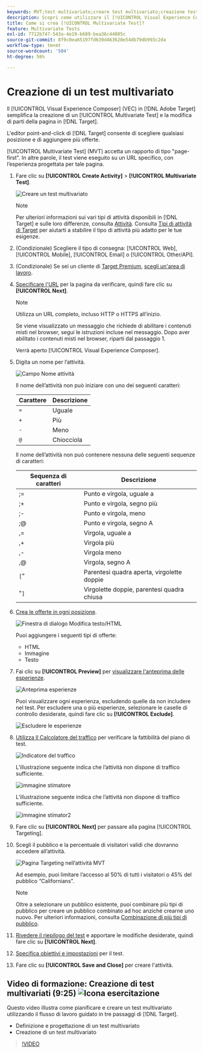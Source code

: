 ```yaml
---
keywords: MVT;test multivariato;creare test multivariato;creazione test multivariato;creare MVT;creazione MVT;come MVT;come test multivariato
description: Scopri come utilizzare il [!UICONTROL Visual Experience Composer] (VEC) in [!DNL Adobe Target] per creare un [!UICONTROL Multivariate Test] (MVT).
title: Come si crea [!UICONTROL Multivariate Test]?
feature: Multivariate Tests
exl-id: 7712b747-543a-4e19-b689-bea36c44805c
source-git-commit: 8f9c0ea65197fd639d463628e54db79db993c2da
workflow-type: tm+mt
source-wordcount: '504'
ht-degree: 56%

---
```


# Creazione di un test multivariato

Il [!UICONTROL Visual Experience Composer] (VEC) in [!DNL Adobe Target] semplifica la creazione di un [!UICONTROL Multivariate Test] e la modifica di parti della pagina in [!DNL Target].

L&#39;editor point-and-click di [!DNL Target] consente di scegliere qualsiasi posizione e di aggiungere più offerte.

[!UICONTROL Multivariate Test] (MVT) accetta un rapporto di tipo &quot;page-first&quot;. In altre parole, il test viene eseguito su un URL specifico, con l’esperienza progettata per tale pagina.

1. Fare clic su **[!UICONTROL Create Activity]** > **[!UICONTROL Multivariate Test]**.

   ![Creare un test multivariato](/help/main/c-activities/c-multivariate-testing/t-create-multivariate-test/assets/create-multivariate.png)

   >[!NOTE]
   >
   >Per ulteriori informazioni sui vari tipi di attività disponibili in [!DNL Target] e sulle loro differenze, consulta [Attività](/help/main/c-activities/activities.md#concept_D317A95A1AB54674BA7AB65C7985BA03). Consulta [Tipi di attività di Target](/help/main/c-activities/target-activities-guide.md) per aiutarti a stabilire il tipo di attività più adatto per le tue esigenze.

1. (Condizionale) Scegliere il tipo di consegna: [!UICONTROL Web], [!UICONTROL Mobile], [!UICONTROL Email] o [!UICONTROL Other/API].

1. (Condizionale) Se sei un cliente di [Target Premium](/help/main/c-intro/intro.md#premium), [scegli un&#39;area di lavoro](/help/main/administrating-target/c-user-management/property-channel/property-channel.md).

1. [Specificare l&#39;URL](/help/main/c-activities/c-multivariate-testing/t-create-multivariate-test/url.md#concept_C12E4A85FF3B4E518E3110F6CF1AF9C0) per la pagina da verificare, quindi fare clic su **[!UICONTROL Next]**.

   >[!NOTE]
   >
   >Utilizza un URL completo, incluso HTTP o HTTPS all’inizio.

   Se viene visualizzato un messaggio che richiede di abilitare i contenuti misti nel browser, segui le istruzioni incluse nel messaggio. Dopo aver abilitato i contenuti misti nel browser, riparti dal passaggio 1.

   Verrà aperto [!UICONTROL Visual Experience Composer].

1. Digita un nome per l’attività.

   ![Campo Nome attività](/help/main/c-activities/c-multivariate-testing/t-create-multivariate-test/assets/activityname.png)

   Il nome dell’attività non può iniziare con uno dei seguenti caratteri:

   | Carattere | Descrizione |
   |--- |--- |
   | `=` | Uguale |
   | `+` | Più |
   | `-` | Meno |
   | `@` | Chiocciola |

   Il nome dell’attività non può contenere nessuna delle seguenti sequenze di caratteri:

   | Sequenza di caratteri | Descrizione |
   |--- |--- |
   | ;= | Punto e virgola, uguale a |
   | ;+ | Punto e virgola, segno più |
   | ;- | Punto e virgola, meno |
   | ;@ | Punto e virgola, segno A |
   | ,= | Virgola, uguale a |
   | ,+ | Virgola più |
   | ,- | Virgola meno |
   | ,@ | Virgola, segno A |
   | `[`&quot; | Parentesi quadra aperta, virgolette doppie |
   | &quot;`]` | Virgolette doppie, parentesi quadra chiusa |

1. [Crea le offerte in ogni posizione](/help/main/c-activities/c-multivariate-testing/t-create-multivariate-test/add-offers.md#concept_DCE6B45C30F7419B8EC17AFDEE8D8AA6).

   ![Finestra di dialogo Modifica testo/HTML](/help/main/c-activities/c-multivariate-testing/t-create-multivariate-test/assets/editoffers.png)

   Puoi aggiungere i seguenti tipi di offerte:

   * HTML
   * Immagine
   * Testo

1. Fai clic su **[!UICONTROL Preview]** per [visualizzare l&#39;anteprima delle esperienze](/help/main/c-activities/c-multivariate-testing/t-create-multivariate-test/preview-experiences.md).

   ![Anteprima esperienze](/help/main/c-activities/c-multivariate-testing/t-create-multivariate-test/assets/preview-mvt.png)

   Puoi visualizzare ogni esperienza, escludendo quelle da non includere nel test. Per escludere una o più esperienze, selezionare le caselle di controllo desiderate, quindi fare clic su **[!UICONTROL Exclude]**.

   ![Escludere le esperienze](/help/main/c-activities/c-multivariate-testing/t-create-multivariate-test/assets/preview-mvt-exclude.png)

1. [Utilizza Il Calcolatore del traffico](/help/main/c-activities/c-multivariate-testing/t-create-multivariate-test/traffic-estimator.md#task_71AA6922AFD447EA8C5E610A78ABA714) per verificare la fattibilità del piano di test.

   ![Indicatore del traffico](/help/main/c-activities/c-multivariate-testing/t-create-multivariate-test/assets/mvt-traffic-indicator.png)

   L’illustrazione seguente indica che l’attività non dispone di traffico sufficiente.

   ![immagine stimatore](assets/estimator.png)

   L’illustrazione seguente indica che l’attività non dispone di traffico sufficiente.

   ![immagine stimator2](assets/estimator2.png)

1. Fare clic su **[!UICONTROL Next]** per passare alla pagina [!UICONTROL Targeting].

1. Scegli il pubblico e la percentuale di visitatori validi che dovranno accedere all’attività.

   ![Pagina Targeting nell’attività MVT](/help/main/c-activities/c-multivariate-testing/t-create-multivariate-test/assets/mvt_audperc.png)

   Ad esempio, puoi limitare l’accesso al 50% di tutti i visitatori o 45% del pubblico “Californians”.

   >[!NOTE]
   >
   >Oltre a selezionare un pubblico esistente, puoi combinare più tipi di pubblico per creare un pubblico combinato ad hoc anziché crearne uno nuovo. Per ulteriori informazioni, consulta [Combinazione di più tipi di pubblico](/help/main/c-target/combining-multiple-audiences.md#concept_A7386F1EA4394BD2AB72399C225981E5).

1. [Rivedere il riepilogo del test](/help/main/c-activities/c-multivariate-testing/t-create-multivariate-test/test-summary.md#reference_971AB225963A4DC18EEB5B0E20F0A4A7) e apportare le modifiche desiderate, quindi fare clic su **[!UICONTROL Next]**.

1. [Specifica obiettivi e impostazioni](/help/main/c-activities/c-multivariate-testing/t-create-multivariate-test/goals-and-settings.md#reference_B25389FD6F3A4989801E740364B089CC) per il test.

1. Fare clic su **[!UICONTROL Save and Close]** per creare l&#39;attività.

## Video di formazione: Creazione di test multivariati (9:25) ![Icona esercitazione](/help/main/assets/tutorial.png)

Questo video illustra come pianificare e creare un test multivariato utilizzando il flusso di lavoro guidato in tre passaggi di [!DNL Target].

* Definizione e progettazione di un test multivariato
* Creazione di un test multivariato

>[!VIDEO](https://video.tv.adobe.com/v/36329?captions=ita)
